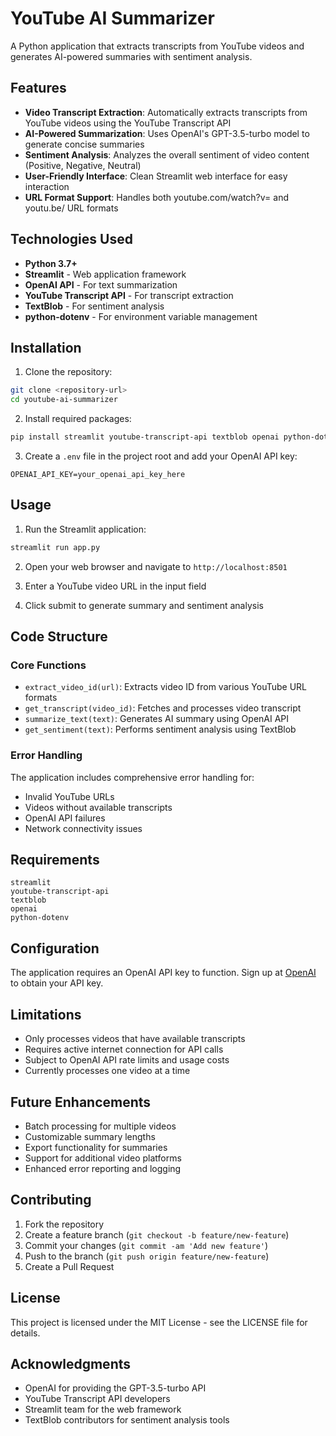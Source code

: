 # YouTube AI Summarizer

A Python application that extracts transcripts from YouTube videos and generates AI-powered summaries with sentiment analysis.

## Features

- **Video Transcript Extraction**: Automatically extracts transcripts from YouTube videos using the YouTube Transcript API
- **AI-Powered Summarization**: Uses OpenAI's GPT-3.5-turbo model to generate concise summaries
- **Sentiment Analysis**: Analyzes the overall sentiment of video content (Positive, Negative, Neutral)
- **User-Friendly Interface**: Clean Streamlit web interface for easy interaction
- **URL Format Support**: Handles both youtube.com/watch?v= and youtu.be/ URL formats

## Technologies Used

- **Python 3.7+**
- **Streamlit** - Web application framework
- **OpenAI API** - For text summarization
- **YouTube Transcript API** - For transcript extraction
- **TextBlob** - For sentiment analysis
- **python-dotenv** - For environment variable management

## Installation

1. Clone the repository:
```bash
git clone <repository-url>
cd youtube-ai-summarizer
```

2. Install required packages:
```bash
pip install streamlit youtube-transcript-api textblob openai python-dotenv
```

3. Create a `.env` file in the project root and add your OpenAI API key:
```
OPENAI_API_KEY=your_openai_api_key_here
```

## Usage

1. Run the Streamlit application:
```bash
streamlit run app.py
```

2. Open your web browser and navigate to `http://localhost:8501`

3. Enter a YouTube video URL in the input field

4. Click submit to generate summary and sentiment analysis

## Code Structure

### Core Functions

- `extract_video_id(url)`: Extracts video ID from various YouTube URL formats
- `get_transcript(video_id)`: Fetches and processes video transcript
- `summarize_text(text)`: Generates AI summary using OpenAI API
- `get_sentiment(text)`: Performs sentiment analysis using TextBlob

### Error Handling

The application includes comprehensive error handling for:
- Invalid YouTube URLs
- Videos without available transcripts
- OpenAI API failures
- Network connectivity issues

## Requirements

```
streamlit
youtube-transcript-api
textblob
openai
python-dotenv
```

## Configuration

The application requires an OpenAI API key to function. Sign up at [OpenAI](https://platform.openai.com/) to obtain your API key.

## Limitations

- Only processes videos that have available transcripts
- Requires active internet connection for API calls
- Subject to OpenAI API rate limits and usage costs
- Currently processes one video at a time

## Future Enhancements

- Batch processing for multiple videos
- Customizable summary lengths
- Export functionality for summaries
- Support for additional video platforms
- Enhanced error reporting and logging

## Contributing

1. Fork the repository
2. Create a feature branch (`git checkout -b feature/new-feature`)
3. Commit your changes (`git commit -am 'Add new feature'`)
4. Push to the branch (`git push origin feature/new-feature`)
5. Create a Pull Request

## License

This project is licensed under the MIT License - see the LICENSE file for details.

## Acknowledgments

- OpenAI for providing the GPT-3.5-turbo API
- YouTube Transcript API developers
- Streamlit team for the web framework
- TextBlob contributors for sentiment analysis tools
